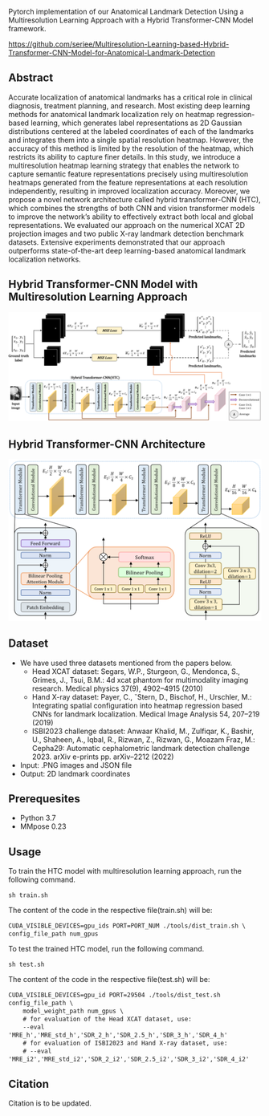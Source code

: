 
Pytorch implementation of our Anatomical Landmark Detection Using a Multiresolution Learning Approach with a Hybrid Transformer-CNN Model framework.

https://github.com/seriee/Multiresolution-Learning-based-Hybrid-Transformer-CNN-Model-for-Anatomical-Landmark-Detection

## Abstract
Accurate localization of anatomical landmarks has a critical role in clinical diagnosis, treatment planning, and research. Most existing
deep learning methods for anatomical landmark localization rely on heatmap regression-based learning, which generates label representations
as 2D Gaussian distributions centered at the labeled coordinates of each of the landmarks and integrates them into a single spatial resolution
heatmap. However, the accuracy of this method is limited by the resolution of the heatmap, which restricts its ability to capture finer details. In
this study, we introduce a multiresolution heatmap learning strategy that enables the network to capture semantic feature representations precisely
using multiresolution heatmaps generated from the feature representations at each resolution independently, resulting in improved localization
accuracy. Moreover, we propose a novel network architecture called hybrid transformer-CNN (HTC), which combines the strengths of both
CNN and vision transformer models to improve the network’s ability to effectively extract both local and global representations. We evaluated
our approach on the numerical XCAT 2D projection images and two public X-ray landmark detection benchmark datasets. Extensive experiments
demonstrated that our approach outperforms state-of-the-art deep learning-based anatomical landmark localization networks.

## Hybrid Transformer-CNN Model with Multiresolution Learning Approach
<div align="center">
  <img src="resources/Multiresolution_Learning_HTC.PNG"/>
</div>


## Hybrid Transformer-CNN Architecture
<div align="center">
  <img src="resources/HTC_architecture.PNG", width=600/>
</div>

## Dataset
- We have used three datasets mentioned from the papers below.
  - Head XCAT dataset: Segars, W.P., Sturgeon, G., Mendonca, S., Grimes, J., Tsui, B.M.: 4d xcat phantom for multimodality imaging research. Medical physics 37(9), 4902–4915 (2010)
  - Hand X-ray dataset: Payer, C., ˇStern, D., Bischof, H., Urschler, M.: Integrating spatial configuration into heatmap regression based CNNs for landmark localization. Medical Image Analysis 54, 207–219 (2019)
  - ISBI2023 challenge dataset: Anwaar Khalid, M., Zulfiqar, K., Bashir, U., Shaheen, A., Iqbal, R., Rizwan, Z., Rizwan, G., Moazam Fraz, M.: Cepha29: Automatic cephalometric landmark detection challenge 2023. arXiv e-prints pp. arXiv–2212 (2022)
- Input: .PNG images and JSON file
- Output: 2D landmark coordinates

## Prerequesites
- Python 3.7
- MMpose 0.23

## Usage
To train the HTC model with multiresolution learning approach, run the following command.
```
sh train.sh
```
The content of the code in the respective file(train.sh) will be:
```
CUDA_VISIBLE_DEVICES=gpu_ids PORT=PORT_NUM ./tools/dist_train.sh \
config_file_path num_gpus
```

To test the trained HTC model, run the following command.
```
sh test.sh
```
The content of the code in the respective file(test.sh) will be:
```
CUDA_VISIBLE_DEVICES=gpu_id PORT=29504 ./tools/dist_test.sh config_file_path \
    model_weight_path num_gpus \
    # for evaluation of the Head XCAT dataset, use:
    --eval 'MRE_h','MRE_std_h','SDR_2_h','SDR_2.5_h','SDR_3_h','SDR_4_h'
    # for evaluation of ISBI2023 and Hand X-ray dataset, use:
    # --eval 'MRE_i2','MRE_std_i2','SDR_2_i2','SDR_2.5_i2','SDR_3_i2','SDR_4_i2'
```

## Citation 
Citation is to be updated.
